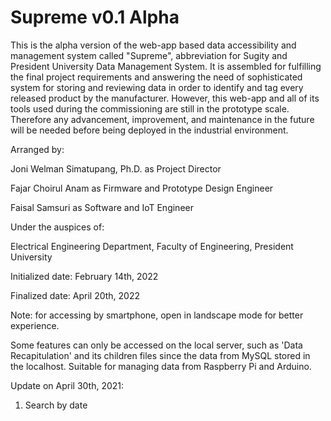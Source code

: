 # Supreme v0.1 Alpha

This is the alpha version of the web-app based data accessibility and management system called "Supreme", abbreviation for Sugity and President University Data Management System. It is assembled for fulfilling the final project requirements and answering the need of sophisticated system for storing and reviewing data in order to identify and tag every released product by the manufacturer. However, this web-app and all of its tools used during the commissioning are still in the prototype scale. Therefore any advancement, improvement, and maintenance in the future will be needed before being deployed in the industrial environment.


Arranged by:


Joni Welman Simatupang, Ph.D. as Project Director

Fajar Choirul Anam as Firmware and Prototype Design Engineer

Faisal Samsuri as Software and IoT Engineer


Under the auspices of:


Electrical Engineering Department, Faculty of Engineering, President University


Initialized date: February 14th, 2022

Finalized date: April 20th, 2022

Note: for accessing by smartphone, open in landscape mode for better experience.

Some features can only be accessed on the local server, such as 'Data Recapitulation' and its children files since the data from MySQL stored in the localhost. Suitable for managing data from Raspberry Pi and Arduino.

Update on April 30th, 2021:
1. Search by date
